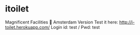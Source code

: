 # itoilet 
Magnificent Facilities 🚽 Amsterdam Version 
Test it here: http://i-toilet.herokuapp.com/
Login id: test / Pwd: test



